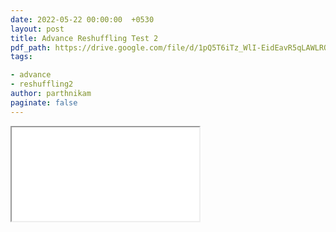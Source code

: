 ```yaml
---
date: 2022-05-22 00:00:00  +0530
layout: post
title: Advance Reshuffling Test 2
pdf_path: https://drive.google.com/file/d/1pQ5T6iTz_WlI-EidEavR5qLAWLRQ7VS_/preview?usp=sharing
tags: 

- advance
- reshuffling2
author: parthnikam
paginate: false
---
```


<iframe class="embed-pdf" src="{{ page.pdf_path }}#toolbar=0" seamless="seamless" scrolling="no" style="overflow:hidden"></iframe>
